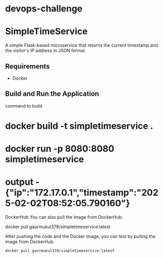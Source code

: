 # devops-challenge
# SimpleTimeService

A simple Flask-based microservice that returns the current timestamp and the visitor's IP address in JSON format.

## Requirements
- Docker

## Build and Run the Application

command to build 
# docker build -t simpletimeservice .
# docker run -p 8080:8080 simpletimeservice


# output - {"ip":"172.17.0.1","timestamp":"2025-02-02T08:52:05.790160"}

DockerHub
You can also pull the image from DockerHub:

docker pull gaurmukul378/simpletimeservice:latest



After pushing the code and the Docker image, you can test by pulling the image from DockerHub:

```bash
docker pull gaurmukul378/simpletimeservice:latest